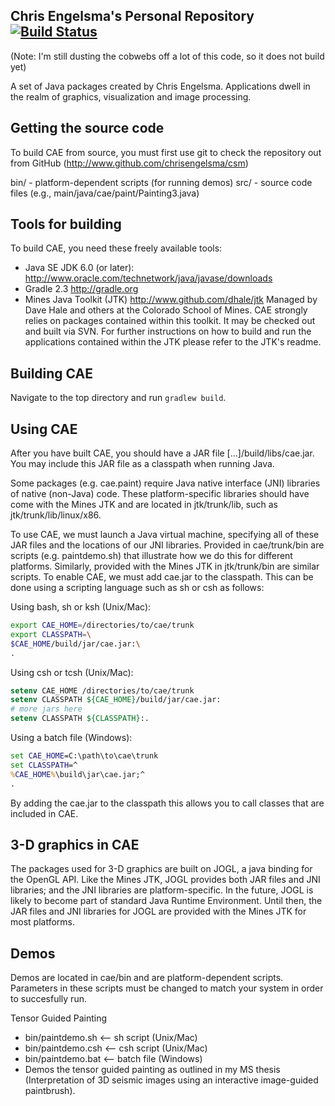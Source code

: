 ## Chris Engelsma's Personal Repository [![Build Status](https://travis-ci.org/chrisengelsma/csm.svg)](https://travis-ci.org/chrisengelsma/csm)

(Note: I'm still dusting the cobwebs off a lot of this code, so it does not build yet)

A set of Java packages created by Chris Engelsma.
Applications dwell in the realm of graphics, visualization and image
processing.

Getting the source code
-----------------------

To build CAE from source, you must first use git to check the repository
out from GitHub (http://www.github.com/chrisengelsma/csm)

bin/ - platform-dependent scripts (for running demos)
src/ - source code files (e.g., main/java/cae/paint/Painting3.java)

Tools for building
------------------

To build CAE, you need these freely available tools:
* Java SE JDK 6.0 (or later):
  http://www.oracle.com/technetwork/java/javase/downloads
* Gradle 2.3
  http://gradle.org
* Mines Java Toolkit (JTK)
  http://www.github.com/dhale/jtk
    Managed by Dave Hale and others at the Colorado School of Mines.
    CAE strongly relies on packages contained within this toolkit.
    It may be checked out and built via SVN. For further instructions on how 
    to build and run the applications contained within the JTK please refer to
    the JTK's readme.

Building CAE
------------

Navigate to the top directory and run `gradlew build`.

Using CAE
---------

After you have built CAE, you should have a JAR file 
[...]/build/libs/cae.jar.
You may include this JAR file as a classpath when running Java.

Some packages (e.g. cae.paint) require Java native interface (JNI) libraries
of native (non-Java) code. These platform-specific libraries should have come
with the Mines JTK and are located in jtk/trunk/lib, such as
jtk/trunk/lib/linux/x86.

To use CAE, we must launch a Java virtual machine, specifying all of these
JAR files and the locations of our JNI libraries. Provided in cae/trunk/bin
are scripts (e.g. paintdemo.sh) that illustrate how we do this for different 
platforms. Similarly, provided with the Mines JTK in jtk/trunk/bin are similar
scripts. To enable CAE, we must add cae.jar to the classpath. This can be
done using a scripting language such as sh or csh as follows:

Using bash, sh or ksh (Unix/Mac):

```bash
export CAE_HOME=/directories/to/cae/trunk
export CLASSPATH=\
$CAE_HOME/build/jar/cae.jar:\
.
```

Using csh or tcsh (Unix/Mac):

```csh
setenv CAE_HOME /directories/to/cae/trunk
setenv CLASSPATH ${CAE_HOME}/build/jar/cae.jar:
# more jars here
setenv CLASSPATH ${CLASSPATH}:.
```

Using a batch file (Windows):

```bat
set CAE_HOME=C:\path\to\cae\trunk
set CLASSPATH=^
%CAE_HOME%\build\jar\cae.jar;^
.
```

By adding the cae.jar to the classpath this allows you to call classes that
are included in CAE. 

3-D graphics in CAE
-------------------

The packages used for 3-D graphics are built on JOGL, a java binding for the
OpenGL API. Like the Mines JTK, JOGL provides both JAR files and JNI
libraries; and the JNI libraries are platform-specific. In the future, JOGL is
likely to become part of standard Java Runtime Environment. Until then, the
JAR files and JNI libraries for JOGL are provided with the Mines JTK for most
platforms.

Demos
-----

Demos are located in cae/bin and are platform-dependent scripts. 
Parameters in these scripts must be changed to match your system in order to 
succesfully run.

Tensor Guided Painting
* bin/paintdemo.sh  <-- sh script  (Unix/Mac)
* bin/paintdemo.csh <-- csh script (Unix/Mac)
* bin/paintdemo.bat <-- batch file (Windows)
* Demos the tensor guided painting as outlined in my MS thesis (Interpretation
  of 3D seismic images using an interactive image-guided paintbrush).
